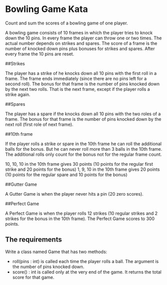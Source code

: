 Bowling Game Kata
==================

Count and sum the scores of a bowling game of one player.

A bowling game consists of 10 frames in which the player tries to knock down the 10 pins. In every frame the player can
throw one or two times. The actual number depends on strikes and spares. The score of a frame is the number of knocked
down pins plus bonuses for strikes and spares. After every frame the 10 pins are reset.

##Strikes

The player has a strike of he knocks down all 10 pins with the first roll in a frame. The frame ends immediately
(since there are no pins left for a second roll). The bonus for that frame is the number of pins knocked down by the
next two rolls. That is the next frame, except if the player rolls a strike again.

##Spares

The player has a spare if the knocks down all 10 pins with the two roles of a frame. The bonus for that frame is the
number of pins knocked down by the next roll (first role of next frame).

##10th frame

If the player rolls a strike or spare in the 10th frame he can roll the additional balls for the bonus. But he can
never roll more than 3 balls in the 10th frame. The additional rolls only count for the bonus not for the regular
frame count.

10, 10, 10 in the 10th frame gives 30 points (10 points for the regular first strike and 20 points for the bonus)
1, 9, 10 in the 10th frame gives 20 points (10 points for the regular spare and 10 points for the bonus)

##Gutter Game

A Gutter Game is when the player never hits a pin (20 zero scores).

##Perfect Game

A Perfect Game is when the player rolls 12 strikes (10 regular strikes and 2 strikes for the bonus in the 10th frame).
The Perfect Game scores to 300 points.

## The requirements

Write a class named Game that has two methods:

- roll(pins : int) is called each time the player rolls a ball. The argument is the number of pins knocked down.
- score() : int is called only at the very end of the game. It returns the total score for that game.
